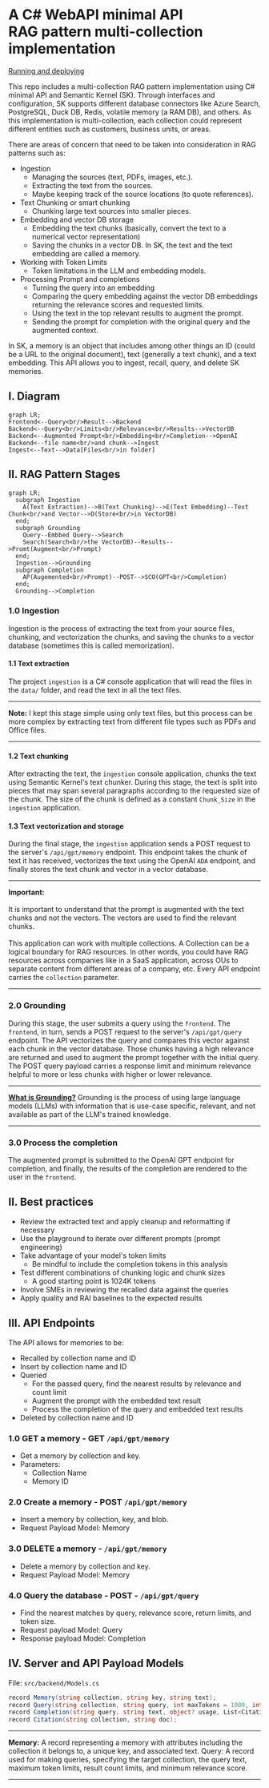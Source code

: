 # A C# WebAPI minimal API<br/>RAG pattern multi-collection implementation

[Running and deploying](RUNME.md)

This repo includes a multi-collection RAG pattern implementation using C# minimal API and Semantic Kernel (SK). Through interfaces and configuration, SK supports different database connectors like Azure Search, PostgreSQL, Duck DB, Redis, volatile memory (a RAM DB), and others. As this implementation is multi-collection, each collection could represent different entities such as customers, business units, or areas.

There are areas of concern that need to be taken into consideration in RAG patterns such as:

- Ingestion
  - Managing the sources (text, PDFs, images, etc.).
  - Extracting the text from the sources.
  - Maybe keeping track of the source locations (to quote references).
- Text Chunking or smart chunking
  - Chunking large text sources into smaller pieces.
- Embedding and vector DB storage
  - Embedding the text chunks (basically, convert the text to a numerical vector representation)
  - Saving the chunks in a vector DB. In SK, the text and the text embedding are called a memory.
- Working with Token Limits
  - Token limitations in the LLM and embedding models.
- Processing Prompt and completions
  - Turning the query into an embedding
  - Comparing the query embedding against the vector DB embeddings returning the relevance scores and requested limits.
  - Using the text in the top relevant results to augment the prompt.
  - Sending the prompt for completion with the original query and the augmented context.

In SK, a memory is an object that includes among other things an ID (could be a URL to the original document), text (generally a text chunk), and a text embedding. This API allows you to ingest, recall, query, and delete SK memories.

## I. Diagram

```mermaid
graph LR;
Frontend<--Query<br/>Result-->Backend
Backend<--Query<br/>Limits<br/>Relevance<br/>Results-->VectorDB
Backend<--Augmented Prompt<br/>Embedding<br/>Completion-->OpenAI
Backend<--file name<br/>and chunk-->Ingest
Ingest<--Text-->Data[Files<br/>in folder]
```

## II. RAG Pattern Stages

```mermaid
graph LR;
  subgraph Ingestion
    A(Text Extraction)-->B(Text Chunking)-->E(Text Embedding)--Text Chunk<br/>and Vector-->D(Store<br/>in VectorDB)
  end;
  subgraph Grounding
    Query--Embbed Query-->Search
    Search(Search<br/>the VectorDB)--Results-->Promt(Augment<br/>Prompt)
  end;
  Ingestion-->Grounding
  subgraph Completion
    AP(Augemented<br/>Prompt)--POST-->SCO(GPT<br/>Completion)
  end;
  Grounding-->Completion
```

### 1.0 Ingestion

Ingestion is the process of extracting the text from your source files, chunking, and vectorization the chunks, and saving the chunks to a vector database (sometimes this is called memorization).

#### 1.1 Text extraction

The project `ingestion` is a C# console application that will read the files in the `data/` folder, and read the text in all the text files.

<hr/>

**Note:** I kept this stage simple using only text files, but this process can be more complex by extracting text from different file types such as PDFs and Office files.

<hr/>

#### 1.2 Text chunking

After extracting the text, the `ingestion` console application, chunks the text using Semantic Kernel's text chunker. During this stage, the text is split into pieces that may span several paragraphs according to the requested size of the chunk. The size of the chunk is defined as a constant `Chunk_Size` in the `ingestion` application.

#### 1.3 Text vectorization and storage

During the final stage, the `ingestion` application sends a POST request to the server's `/api/gpt/memory` endpoint. This endpoint takes the chunk of text it has received, vectorizes the text using the OpenAI `ADA` endpoint, and finally stores the text chunk and vector in a vector database. 

<hr/>

**Important:**<br/><br/>It is important to understand that the prompt is augmented with the text chunks and not the vectors. The vectors are used to find the relevant chunks.<br/><br/>This application can work with multiple collections. A Collection can be a logical boundary for RAG resources. In other words, you could have RAG resources across companies like in a SaaS application, across OUs to separate content from different areas of a company, etc. Every API endpoint carries the `collection` parameter.

<hr/>

### 2.0 Grounding

During this stage, the user submits a query using the `frontend`. The `frontend`, in turn, sends a POST request to the server's `/api/gpt/query` endpoint. The API vectorizes the query and compares this vector against each chunk in the vector database. Those chunks having a high relevance are returned and used to augment the prompt together with the initial query. The POST query payload carries a response limit and minimum relevance helpful to more or less chunks with higher or lower relevance.

<hr/>

**[What is Grounding?](https://techcommunity.microsoft.com/t5/fasttrack-for-azure/grounding-llms/ba-p/3843857)** Grounding is the process of using large language models (LLMs) with information that is use-case specific, relevant, and not available as part of the LLM's trained knowledge.
<hr/>

### 3.0 Process the completion

The augmented prompt is submitted to the OpenAI GPT endpoint for completion, and finally, the results of the completion are rendered to the user in the `frontend`.

## II. Best practices

- Review the extracted text and apply cleanup and reformatting if necessary
- Use the playground to iterate over different prompts (prompt engineering)
- Take advantage of your model's token limits
  - Be mindful to include the completion tokens in this analysis
- Test different combinations of chunking logic and chunk sizes
  - A good starting point is 1024K tokens
- Involve SMEs in reviewing the recalled data against the queries
- Apply quality and RAI baselines to the expected results

## III. API Endpoints

The API allows for memories to be:

- Recalled by collection name and ID
- Insert by collection name and ID
- Queried
  - For the passed query, find the nearest results by relevance and count limit
  - Augment the prompt with the embedded text result
  - Process the completion of the query and embedded text results
- Deleted by collection name and ID

### 1.0 GET a memory - GET `/api/gpt/memory`

- Get a memory by collection and key.
- Parameters:
  - Collection Name
  - Memory ID

### 2.0 Create a memory - POST `/api/gpt/memory`

- Insert a memory by collection, key, and blob.
- Request Payload Model: Memory

### 3.0 DELETE a memory - `/api/gpt/memory`

- Delete a memory by collection and key.
- Request Payload Model: Memory

### 4.0 Query the database - POST - `/api/gpt/query`

- Find the nearest matches by query, relevance score, return limits, and token size.
- Request payload Model: Query
- Response payload Model: Completion

## IV. Server and API Payload Models

File: `src/backend/Models.cs`
```c#
record Memory(string collection, string key, string text);
record Query(string collection, string query, int maxTokens = 1000, int limit = 3, double minRelevanceScore = 0.77);
record Completion(string query, string text, object? usage, List<Citation>? learnMore = null);
record Citation(string collection, string doc);
```

<hr/>

**Memory:** A record representing a memory with attributes including the collection it belongs to, a unique key, and associated text.
Query: A record used for making queries, specifying the target collection, the query text, maximum token limits, result count limits, and minimum relevance score.
<hr/>
